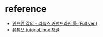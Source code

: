 # reference

* [인프런 강의 - 리눅스 커맨드라인 툴 (Full ver.)](https://www.inflearn.com/course/%EB%A6%AC%EB%88%85%EC%8A%A4-%EC%BB%A4%EB%A7%A8%EB%93%9C%EB%9D%BC%EC%9D%B8-%ED%88%B4)
* [유튜브 tutoriaLinux 채널](https://www.youtube.com/channel/UCvA\_wgsX6eFAOXI8Rbg\_WiQ)&#x20;
